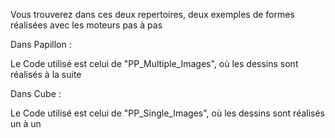 

Vous trouverez dans ces deux repertoires, deux exemples de formes réalisées avec les moteurs pas à pas  

Dans Papillon :  
  
  Le Code utilisé est celui de "PP_Multiple_Images", où les dessins sont réalisés à la suite

Dans Cube :
  
  Le Code utilisé est celui de "PP_Single_Images", où les dessins sont réalisés un à un

